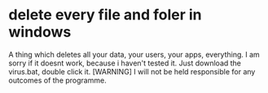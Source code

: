 # delete every file and foler in windows
A thing which deletes all your data, your users, your apps, everything.
I am sorry if it doesnt work, because i haven't tested it.
Just download the virus.bat, double click it. 
[WARNING]
I will not be held responsible for any outcomes of the programme.
